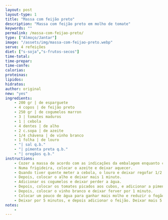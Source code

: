 ```yaml
---
layout: post
layout-type: 1
title: "Massa com feijão preto"
description: "Massa com feijão preto em molho de tomate"
keywords: ""
permalink: /massa-com-feijao-preto/
type: ["Almoço/Jantar"]
image: "/assets/img/massa-com-feijao-preto.webp"
serve: 4 refeições
diet: ["s-soja","s-frutos-secos"]
time-total: 
time-prepar: 
time-confe: 
calorias:
proteinas:
lipidos:
hidratos:
author: original
new: "yes"
ingredients:
    - 200 gr | de esparguete
    - 4 copos | de feijão preto
    - 250 gr | de cogumelos marron
    - 3 | tomates maduros
    - 1 | cebola
    - 4 dentes | de alho
    - 2 c.sopa | de azeite
    - 1/4 chávena | de vinho branco
    - 1 folha | de louro
    - "| sal q.b."
    - "| pimenta preta q.b."
    - "| oregãos q.b."
instructions:
    - Cozer a massa de acordo com as indicações da embalagem enquanto cozinha o resto.
    - Numa frigideira, colocar o azeite e deixar aquecer. 
    - Quando tiver quente meter a cebola, o louro e deixar regofar 1/2 minutos, até ganhar côr.
    - Depois, colocar o alho e deixar mais 1 minuto.
    - Adicionar os cogumelos e deixar perder a água.
    - Depois, colocar os tomates picados aos cubos, e adicionar a pimenta preta, o sal e os oregãos.
    - Depois, colocar o vinho branco e deixar ferver por 1 minuto.
    - Colocar um pouco de água para ganhar mais molho e reduzir o fogão.
    - Deixar por 5 minutos, e depois adicionar o feijão. Deixar mais 5 minutos. Está pronto a servir.
notes:
    - 
---
```



